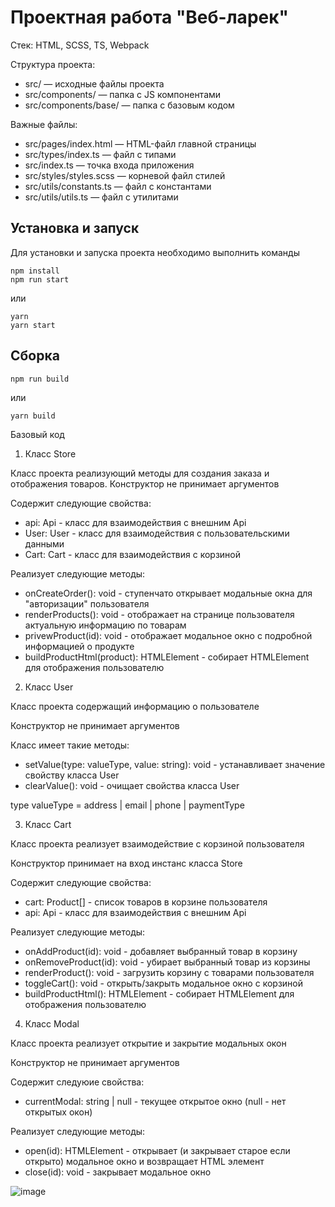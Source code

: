 # Проектная работа "Веб-ларек"

Стек: HTML, SCSS, TS, Webpack

Структура проекта:
- src/ — исходные файлы проекта
- src/components/ — папка с JS компонентами
- src/components/base/ — папка с базовым кодом

Важные файлы:
- src/pages/index.html — HTML-файл главной страницы
- src/types/index.ts — файл с типами
- src/index.ts — точка входа приложения
- src/styles/styles.scss — корневой файл стилей
- src/utils/constants.ts — файл с константами
- src/utils/utils.ts — файл с утилитами

## Установка и запуск
Для установки и запуска проекта необходимо выполнить команды

```
npm install
npm run start
```

или

```
yarn
yarn start
```
## Сборка

```
npm run build
```

или

```
yarn build
```

Базовый код

1. Класс Store<T>

Класс проекта реализующий методы для создания заказа и отображения товаров.
Конструктор не принимает аргументов

Содержит следующие свойства:

- api: Api - класс для взаимодействия с внешним Api
- User: User - класс для взаимодействия с пользовательскими данными
- Cart: Cart - класс для взаимодействия с корзиной
  
Реализует следующие методы:

+ onCreateOrder(): void - ступенчато открывает модальные окна для "авторизации" пользователя
+ renderProducts(): void - отображает на странице пользователя актуальную информацию по товарам
+ privewProduct(id): void - отображает модальное окно с подробной информацией о продукте
+ buildProductHtml(product): HTMLElement - собирает HTMLElement для отображения пользователю

2. Класс User

Класс проекта содержащий информацию о пользователе

Конструктор не принимает аргументов

Класс имеет такие методы:

+ setValue(type: valueType, value: string): void - устанавливает значение свойству класса User
+ clearValue(): void - очищает свойства класса User
  
type valueType = address | email | phone | paymentType

3. Класс Cart
   
Класс проекта реализует взаимодействие с корзиной пользователя

Конструктор принимает на вход инстанс класса Store

Содержит следующие свойства:

- cart: Product[] - список товаров в корзине пользователя
- api: Api - класс для взаимодействия с внешним Api
  
Реализует следующие методы:

+ onAddProduct(id): void - добавляет выбранный товар в корзину
+ onRemoveProduct(id): void - убирает выбранный товар из корзины
+ renderProduct(): void - загрузить корзину с товарами пользователя
+ toggleCart(): void - открыть/закрыть модальное окно с корзиной
+ buildProductHtml(): HTMLElement - собирает HTMLElement для отображения пользователю

4. Класс Modal
   
Класс проекта реализует открытие и закрытие модальных окон

Конструктор не принимает аргументов

Содержит следуюие свойства:

- currentModal: string | null - текущее открытое окно (null - нет открытых окон)
  
Реализует следующие методы:

+ open(id): HTMLElement - открывает (и закрывает старое если открыто) модальное окно и возвращает HTML элемент
+ close(id): void - закрывает модальное окно

![image](https://github.com/Basarus/web-larek-frontend/assets/74671944/8fb3c1fa-f125-4d1c-9705-d7970a5b84ab)





